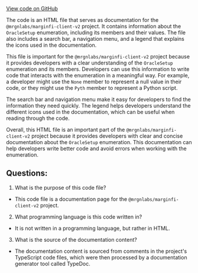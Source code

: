 [View code on GitHub](https://github.com/mrgnlabs/mrgn-ts/docs/enums/OracleSetup.html)

The code is an HTML file that serves as documentation for the `@mrgnlabs/marginfi-client-v2` project. It contains information about the `OracleSetup` enumeration, including its members and their values. The file also includes a search bar, a navigation menu, and a legend that explains the icons used in the documentation.

This file is important for the `@mrgnlabs/marginfi-client-v2` project because it provides developers with a clear understanding of the `OracleSetup` enumeration and its members. Developers can use this information to write code that interacts with the enumeration in a meaningful way. For example, a developer might use the `None` member to represent a null value in their code, or they might use the `Pyth` member to represent a Python script.

The search bar and navigation menu make it easy for developers to find the information they need quickly. The legend helps developers understand the different icons used in the documentation, which can be useful when reading through the code.

Overall, this HTML file is an important part of the `@mrgnlabs/marginfi-client-v2` project because it provides developers with clear and concise documentation about the `OracleSetup` enumeration. This documentation can help developers write better code and avoid errors when working with the enumeration.
## Questions: 
 1. What is the purpose of this code file?
- This code file is a documentation page for the `@mrgnlabs/marginfi-client-v2` project.

2. What programming language is this code written in?
- It is not written in a programming language, but rather in HTML.

3. What is the source of the documentation content?
- The documentation content is sourced from comments in the project's TypeScript code files, which were then processed by a documentation generator tool called TypeDoc.